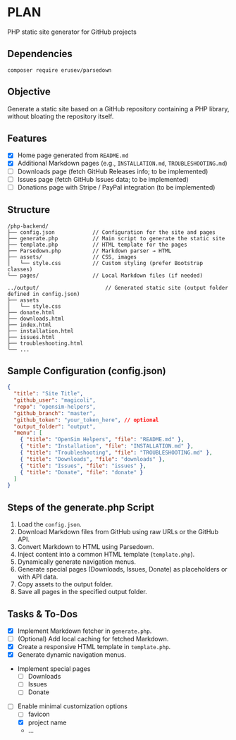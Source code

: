 # PLAN

PHP static site generator for GitHub projects

## Dependencies
```
composer require erusev/parsedown
```

## Objective
Generate a static site based on a GitHub repository containing a PHP library, without bloating the repository itself.

## Features

- [x] Home page generated from `README.md`
- [x] Additional Markdown pages (e.g., `INSTALLATION.md`, `TROUBLESHOOTING.md`)
- [ ] Downloads page (fetch GitHub Releases info; to be implemented)
- [ ] Issues page (fetch GitHub Issues data; to be implemented)
- [ ] Donations page with Stripe / PayPal integration (to be implemented)

## Structure

```
/php-backend/
├── config.json            // Configuration for the site and pages
├── generate.php           // Main script to generate the static site
├── template.php           // HTML template for the pages
├── Parsedown.php          // Markdown parser → HTML
├── assets/                // CSS, images
│   └── style.css          // Custom styling (prefer Bootstrap classes)
└── pages/                 // Local Markdown files (if needed)

../output/                     // Generated static site (output folder defined in config.json)
├── assets
│   └── style.css
├── donate.html
├── downloads.html
├── index.html
├── installation.html
├── issues.html
├── troubleshooting.html
└── ...
```

## Sample Configuration (config.json)

````json
{
  "title": "Site Title",
  "github_user": "magicoli",
  "repo": "opensim-helpers",
  "github_branch": "master",
  "github_token": "your_token_here", // optional
  "output_folder": "output",
  "menu": [
    { "title": "OpenSim Helpers", "file": "README.md" },
    { "title": "Installation", "file": "INSTALLATION.md" },
    { "title": "Troubleshooting", "file": "TROUBLESHOOTING.md" },
    { "title": "Downloads", "file": "downloads" },
    { "title": "Issues", "file": "issues" },
    { "title": "Donate", "file": "donate" }
  ]
}
````

## Steps of the generate.php Script

1. Load the `config.json`.
2. Download Markdown files from GitHub using raw URLs or the GitHub API.
3. Convert Markdown to HTML using Parsedown.
4. Inject content into a common HTML template (`template.php`).
5. Dynamically generate navigation menus.
6. Generate special pages (Downloads, Issues, Donate) as placeholders or with API data.
7. Copy assets to the output folder.
8. Save all pages in the specified output folder.

## Tasks & To-Dos

- [x] Implement Markdown fetcher in `generate.php`.
- [ ] (Optional) Add local caching for fetched Markdown.
- [x] Create a responsive HTML template in `template.php`.
- [x] Generate dynamic navigation menus.
- Implement special pages
  - [ ] Downloads
  - [ ] Issues
  - [ ] Donate
- [ ] Enable minimal customization options
  - [ ] favicon
  - [x] project name
  - ...
